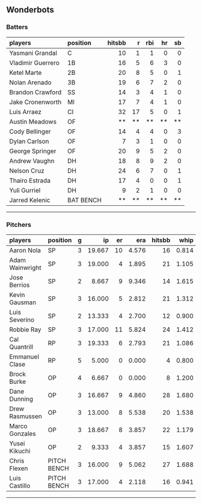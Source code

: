 ## Wonderbots

### Batters

 
|players           |position  | hitsbb|  r| rbi| hr| sb| 
|:-----------------|:---------|------:|--:|---:|--:|--:| 
|Yasmani Grandal   |C         |     10|  1|   1|  0|  0| 
|Vladimir Guerrero |1B        |     16|  5|   6|  3|  0| 
|Ketel Marte       |2B        |     20|  8|   5|  0|  1| 
|Nolan Arenado     |3B        |     19|  6|   7|  2|  0| 
|Brandon Crawford  |SS        |     14|  3|   4|  1|  0| 
|Jake Cronenworth  |MI        |     17|  7|   4|  1|  0| 
|Luis Arraez       |CI        |     32| 17|   5|  0|  1| 
|Austin Meadows    |OF        |     **| **|  **| **| **| 
|Cody Bellinger    |OF        |     14|  4|   4|  0|  3| 
|Dylan Carlson     |OF        |      7|  3|   1|  0|  0| 
|George Springer   |OF        |     20|  9|   5|  2|  0| 
|Andrew Vaughn     |DH        |     18|  8|   9|  2|  0| 
|Nelson Cruz       |DH        |     24|  6|   7|  0|  1| 
|Thairo Estrada    |DH        |     17|  4|   0|  0|  1| 
|Yuli Gurriel      |DH        |      9|  2|   1|  0|  0| 
|Jarred Kelenic    |BAT BENCH |     **| **|  **| **| **| 


* * *

### Pitchers

 
|players         |position    |  g|     ip| er|   era| hitsbb|  whip| so|  w| sv| 
|:---------------|:-----------|--:|------:|--:|-----:|------:|-----:|--:|--:|--:| 
|Aaron Nola      |SP          |  3| 19.667| 10| 4.576|     16| 0.814| 24|  2|  0| 
|Adam Wainwright |SP          |  3| 19.000|  4| 1.895|     21| 1.105| 15|  1|  0| 
|Jose Berrios    |SP          |  2|  8.667|  9| 9.346|     14| 1.615|  8|  0|  0| 
|Kevin Gausman   |SP          |  3| 16.000|  5| 2.812|     21| 1.312| 16|  2|  0| 
|Luis Severino   |SP          |  2| 13.333|  4| 2.700|     12| 0.900| 13|  0|  0| 
|Robbie Ray      |SP          |  3| 17.000| 11| 5.824|     24| 1.412| 24|  0|  0| 
|Cal Quantrill   |RP          |  3| 19.333|  6| 2.793|     21| 1.086| 13|  1|  0| 
|Emmanuel Clase  |RP          |  5|  5.000|  0| 0.000|      4| 0.800|  7|  0|  0| 
|Brock Burke     |OP          |  4|  6.667|  0| 0.000|      8| 1.200|  3|  0|  0| 
|Dane Dunning    |OP          |  3| 16.667|  9| 4.860|     28| 1.680| 19|  0|  0| 
|Drew Rasmussen  |OP          |  3| 13.000|  8| 5.538|     20| 1.538| 17|  2|  0| 
|Marco Gonzales  |OP          |  3| 18.667|  8| 3.857|     22| 1.179|  7|  2|  0| 
|Yusei Kikuchi   |OP          |  2|  9.333|  4| 3.857|     15| 1.607| 11|  0|  0| 
|Chris Flexen    |PITCH BENCH |  3| 16.000|  9| 5.062|     27| 1.688| 11|  1|  0| 
|Luis Castillo   |PITCH BENCH |  3| 17.000|  4| 2.118|     16| 0.941| 21|  2|  0| 


* * *



